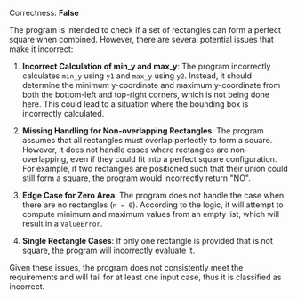 Correctness: **False**

The program is intended to check if a set of rectangles can form a perfect square when combined. However, there are several potential issues that make it incorrect:

1. **Incorrect Calculation of min_y and max_y**: The program incorrectly calculates `min_y` using `y1` and `max_y` using `y2`. Instead, it should determine the minimum y-coordinate and maximum y-coordinate from both the bottom-left and top-right corners, which is not being done here. This could lead to a situation where the bounding box is incorrectly calculated.

2. **Missing Handling for Non-overlapping Rectangles**: The program assumes that all rectangles must overlap perfectly to form a square. However, it does not handle cases where rectangles are non-overlapping, even if they could fit into a perfect square configuration. For example, if two rectangles are positioned such that their union could still form a square, the program would incorrectly return "NO".

3. **Edge Case for Zero Area**: The program does not handle the case when there are no rectangles (`n = 0`). According to the logic, it will attempt to compute minimum and maximum values from an empty list, which will result in a `ValueError`.

4. **Single Rectangle Cases**: If only one rectangle is provided that is not square, the program will incorrectly evaluate it.

Given these issues, the program does not consistently meet the requirements and will fail for at least one input case, thus it is classified as incorrect.
